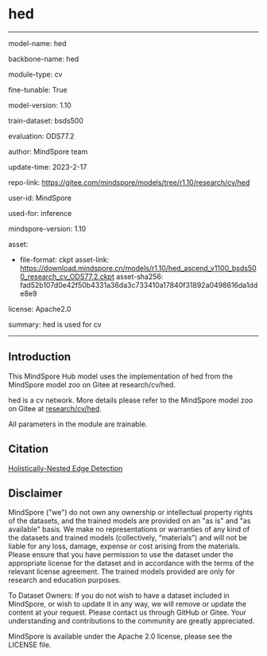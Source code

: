 # hed

---

model-name: hed

backbone-name: hed

module-type: cv

fine-tunable: True

model-version: 1.10

train-dataset: bsds500

evaluation: ODS77.2

author: MindSpore team

update-time: 2023-2-17

repo-link: <https://gitee.com/mindspore/models/tree/r1.10/research/cv/hed>

user-id: MindSpore

used-for: inference

mindspore-version: 1.10

asset:

-
    file-format: ckpt
    asset-link: <https://download.mindspore.cn/models/r1.10/hed_ascend_v1100_bsds500_research_cv_ODS77.2.ckpt>
    asset-sha256: fad52b107d0e42f50b4331a36da3c733410a17840f31892a0498616da1dde8e9

license: Apache2.0

summary: hed is used for cv

---

## Introduction

This MindSpore Hub model uses the implementation of hed from the MindSpore model zoo on Gitee at research/cv/hed.

hed is a cv network. More details please refer to the MindSpore model zoo on Gitee at [research/cv/hed](https://gitee.com/mindspore/models/blob/r1.10/research/cv/hed/README.md).

All parameters in the module are trainable.

## Citation

[Holistically-Nested Edge Detection](https://arxiv.org/pdf/1504.06375.pdf)

## Disclaimer

MindSpore ("we") do not own any ownership or intellectual property rights of the datasets, and the trained models are provided on an "as is" and "as available" basis. We make no representations or warranties of any kind of the datasets and trained models (collectively, “materials”) and will not be liable for any loss, damage, expense or cost arising from the materials. Please ensure that you have permission to use the dataset under the appropriate license for the dataset and in accordance with the terms of the relevant license agreement. The trained models provided are only for research and education purposes.

To Dataset Owners: If you do not wish to have a dataset included in MindSpore, or wish to update it in any way, we will remove or update the content at your request. Please contact us through GitHub or Gitee. Your understanding and contributions to the community are greatly appreciated.

MindSpore is available under the Apache 2.0 license, please see the LICENSE file.
